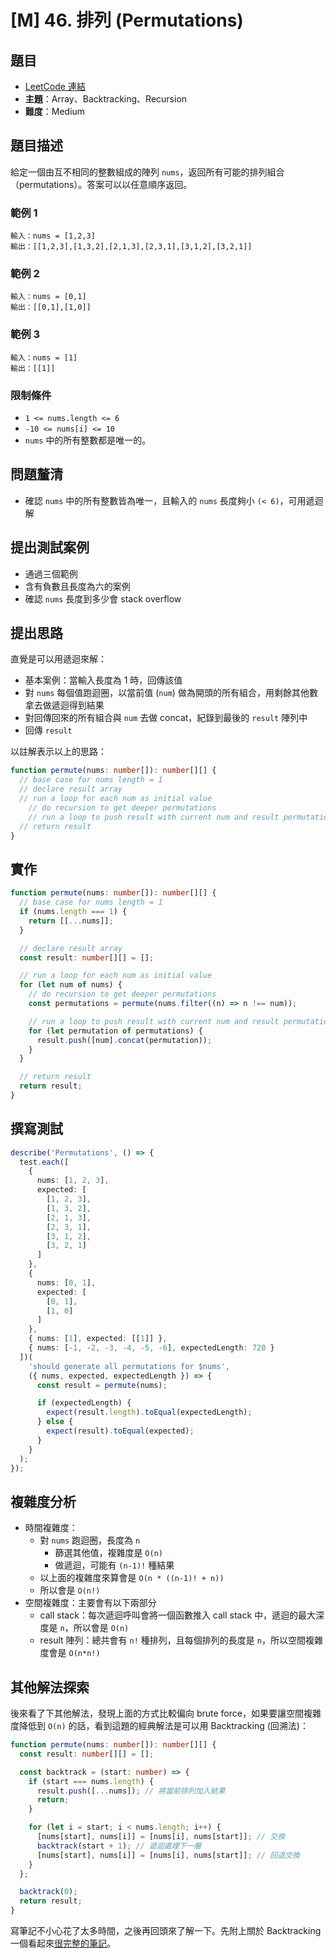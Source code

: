 # \[M\] 46. 排列 (Permutations)

## 題目

- [LeetCode 連結](https://leetcode.com/problems/permutations)
- **主題**：Array、Backtracking、Recursion
- **難度**：Medium

## 題目描述

給定一個由互不相同的整數組成的陣列 `nums`，返回所有可能的排列組合（permutations）。答案可以以任意順序返回。

### 範例 1

```
輸入：nums = [1,2,3]
輸出：[[1,2,3],[1,3,2],[2,1,3],[2,3,1],[3,1,2],[3,2,1]]
```

### 範例 2

```
輸入：nums = [0,1]
輸出：[[0,1],[1,0]]
```

### 範例 3

```
輸入：nums = [1]
輸出：[[1]]
```

### 限制條件

- `1 <= nums.length <= 6`
- `-10 <= nums[i] <= 10`
- `nums` 中的所有整數都是唯一的。

## 問題釐清

- 確認 `nums` 中的所有整數皆為唯一，且輸入的 `nums` 長度夠小 `(< 6)`，可用遞迴解

## **提出測試案例**

- 通過三個範例
- 含有負數且長度為六的案例
- 確認 `nums` 長度到多少會 stack overflow

## 提出思路

直覺是可以用遞迴來解：

- 基本案例：當輸入長度為 1 時，回傳該值
- 對 `nums` 每個值跑迴圈，以當前值 (`num`) 做為開頭的所有組合，用剩餘其他數拿去做遞迴得到結果
- 對回傳回來的所有組合與 `num` 去做 concat，紀錄到最後的 `result` 陣列中
- 回傳 `result`

以註解表示以上的思路：

```ts
function permute(nums: number[]): number[][] {
  // base case for nums length = 1
  // declare result array
  // run a loop for each num as initial value
    // do recursion to get deeper permutations
    // run a loop to push result with current num and result permutations
  // return result
}
```

## 實作

```ts
function permute(nums: number[]): number[][] {
  // base case for nums length = 1
  if (nums.length === 1) {
    return [[...nums]];
  }

  // declare result array
  const result: number[][] = [];

  // run a loop for each num as initial value
  for (let num of nums) {
    // do recursion to get deeper permutations
    const permutations = permute(nums.filter((n) => n !== num));

    // run a loop to push result with current num and result permutations
    for (let permutation of permutations) {
      result.push([num].concat(permutation));
    }
  }

  // return result
  return result;
}
```

## 撰寫測試

```ts
describe('Permutations', () => {
  test.each([
    {
      nums: [1, 2, 3],
      expected: [
        [1, 2, 3],
        [1, 3, 2],
        [2, 1, 3],
        [2, 3, 1],
        [3, 1, 2],
        [3, 2, 1]
      ]
    },
    {
      nums: [0, 1],
      expected: [
        [0, 1],
        [1, 0]
      ]
    },
    { nums: [1], expected: [[1]] },
    { nums: [-1, -2, -3, -4, -5, -6], expectedLength: 720 }
  ])(
    'should generate all permutations for $nums',
    ({ nums, expected, expectedLength }) => {
      const result = permute(nums);

      if (expectedLength) {
        expect(result.length).toEqual(expectedLength);
      } else {
        expect(result).toEqual(expected);
      }
    }
  );
});
```

## 複雜度分析

- 時間複雜度：
  - 對 `nums` 跑迴圈，長度為 `n`
    - 篩選其他值，複雜度是 `O(n)`
    - 做遞迴，可能有 `(n-1)!` 種結果
  - 以上面的複雜度來算會是 `O(n * ((n-1)! + n))`
  - 所以會是 `O(n!)`
- 空間複雜度：主要會有以下兩部分
  - call stack：每次遞迴呼叫會將一個函數推入 call stack 中，遞迴的最大深度是 `n`，所以會是 `O(n)`
  - result 陣列：總共會有 `n!` 種排列，且每個排列的長度是 `n`，所以空間複雜度會是 `O(n*n!)`

## 其他解法探索

後來看了下其他解法，發現上面的方式比較偏向 brute force，如果要讓空間複雜度降低到 `O(n)` 的話，看到這題的經典解法是可以用 Backtracking (回溯法)：

```ts
function permute(nums: number[]): number[][] {
  const result: number[][] = [];

  const backtrack = (start: number) => {
    if (start === nums.length) {
      result.push([...nums]); // 將當前排列加入結果
      return;
    }

    for (let i = start; i < nums.length; i++) {
      [nums[start], nums[i]] = [nums[i], nums[start]]; // 交換
      backtrack(start + 1); // 遞迴處理下一層
      [nums[start], nums[i]] = [nums[i], nums[start]]; // 回退交換
    }
  };

  backtrack(0);
  return result;
}
```

寫筆記不小心花了太多時間，之後再回頭來了解一下。先附上關於 Backtracking 一個看起來[很完整的筆記](https://medium.com/appworks-school/%E9%80%B2%E5%85%A5%E9%81%9E%E8%BF%B4-recursion-%E7%9A%84%E4%B8%96%E7%95%8C-%E4%B8%89-d2fd70b5b171)。
